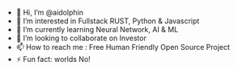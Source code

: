 - 👋 Hi, I’m @aidolphin
- 👀 I’m interested in Fullstack RUST, Python & Javascript
- 🌱 I’m currently learning Neural Network, AI & ML
- 💞️ I’m looking to collaborate on Investor
- 📫 How to reach me : Free Human Friendly Open Source Project
- ⚡ Fun fact: worlds No! 
